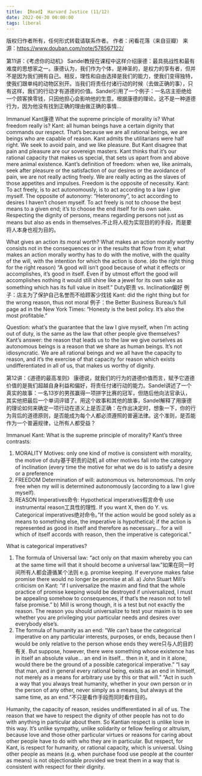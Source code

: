 ```yaml
---
title: 【Read】 Harvard Justice (11/12) 
date: 2022-06-30 00:00:00
tags: liberal
---
```


版权归作者所有，任何形式转载请联系作者。
作者：闲看花落（来自豆瓣）
来源：https://www.douban.com/note/578567122/


第11讲：《考虑你的动机》 
Sandel教授在课程中这样介绍康德：最具挑战性和最有难度的思想家之一。康德认为，我们作为个体，是神圣的，是权力的享有者，但并不是因为我们拥有自己。相反，理性和自由选择是我们的能力，使我们变得独特，使我们跟单纯的动物区别开。当我们将责任付诸行动的时候（去做正确的事），只有这样，我们的行动才有道德的价值。Sandel引用了一个例子：一名店主拒绝给一个顾客换零钱，只因他担心会影响他的生意。根据康德的理论，这不是一种道德行为，因为他没有找到正确的理由做正确的事情... 

Immanuel Kant康德
What the supreme principle of morality is?
What freedom really is?
Kant: all human beings have a certain dignity that commands our respect. That’s because we are all rational beings, we are beings who are capable of reason.
Kant admits the utilitarians were half right. We seek to avoid pain, and we like pleasure. But Kant disagree that pain and pleasure are our sovereign masters. Kant thinks that it’s our rational capacity that makes us special, that sets us apart from and above mere animal existence.
Kant’s definition of freedom: when we, like animals, seek after pleasure or the satisfaction of our desires or the avoidance of pain, we are not really acting freely. We are really acting as the slaves of those appetites and impulses. Freedom is the opposite of necessity. 
Kant: To act freely, is to act autonomously, is to act according to a law I give myself.
The opposite of autonomy: “Heteronomy”, to act according to desires I haven’t chosen myself.
To act freely is not to choose the best means to a given end; it’s to choose the end itself for its own sake. Respecting the dignity of persons, means regarding persons not just as means but also as ends in themselves.不止将人视为实现目的的手段，而是要将人本身也视为目的。

What gives an action its moral worth? 
What makes an action morally worthy consists not in the consequences or in the results that flow from it; what makes an action morally worthy has to do with the motive, with the quality of the will, with the intention for which the action is done. (do the right thing for the right reason)
“A good will isn’t good because of what it effects or accomplishes, it’s good in itself. Even if by utmost effort the good will accomplishes nothing it would still shine like a jewel for its own sake as something which has its full value in itself.”
Duty职责 vs. Inclination偏好
例子：店主为了保护自己名誉而不给顾客少找钱
Kant: did the right thing but for the wrong reason, thus not moral
例子：the Better Business Bureau’s full page ad in the New York Times: “Honesty is the best policy. It’s also the most profitable.”

Question: what’s the guarantee that the law I give myself, when I’m acting out of duty, is the same as the law that other people give themselves?
Kant’s answer: the reason that leads us to the law we give ourselves as autonomous beings is a reason that we share as human beings. It’s not idiosyncratic. We are all rational beings and we all have the capacity to reason, and it’s the exercise of that capacity for reason which exists undifferentiated in all of us, that makes us worthy of dignity.


第12讲：《道德的最高准则》 
康德说，就我们的行为的道德价值而言，赋予它道德价值的是我们超越自身利益和偏好，将责任付诸行动的能力。Sandel讲述了一个真实的故事：一名13岁的男孩赢得一项拼字比赛的冠军，但随后他向法官承认，其实他把最后一个单词评错了。用这个故事和其他的故事，Sandel解释了用康德的理论如何来确定一项行动在道义上是否正确：在作出决定时，想象一下，你的行为背后的道德原则，是否能成为每个人都必须遵照的普遍法律。这个准则，是否能作为一个普遍规律，让所有人都受益？ 

Immanuel Kant: What is the supreme principle of morality?
Kant’s three contrasts:
1.	MORALITY  Motives: only one kind of motive is consistent with morality, the motive of duty基于职责的动机 all other motives fall into the category of inclination (every time the motive for what we do is to satisfy a desire or a preference
3.	FREEDOM  Determination of will: autonomous vs. heteronomous. I’m only free when my will is determined autonomously (according to a law I give myself).
4.	REASON  Imperatives命令: Hypothetical imperatives假言命令 use instrumental reason工具性的理性. If you want X, then do Y. vs. Categorical imperatives绝对命令。”If the action would be good solely as a means to something else, the imperative is hypothetical; if the action is represented as good in itself and therefore as necessary… for a will which of itself accords with reason, then the imperative is categorical.”

What is categorical imperatives?
1.	The formula of Universal law: “act only on that maxim whereby you can at the same time will that it should become a universal law.”如果在同一时间所有人都会遵循某个法则 e.g. promise keeping. If everyone makes false promise there would no longer be promise at all.
a)	John Stuart Mill’s criticism on Kant: “if I universalize the maxim and find that the whole practice of promise keeping would be destroyed if universalized, I must be appealing somehow to consequences, if that’s the reason not to tell false promise.”
b)	Mill is wrong though, it is a test but not exactly the reason. The reason you should universalize to test your maxim is to see whether you are privileging your particular needs and desires over everybody else’s.
2.	The formula of humanity as an end: “We can’t base the categorical imperative on any particular interests, purposes, or ends, because then I would be only relative to the person whose ends they were只与人的目的有关. But suppose, however, there were something whose existence has in itself an absolute value… an end in itself… then in it, and in it alone, would there be the ground of a possible categorical imperative.”
“I say that man, and in general every rational being, exists as an end in himself, not merely as a means for arbitrary use by this or that will.”
“Act in such a way that you always treat humanity, whether in your own person or in the person of any other, never simply as a means, but always at the same time, as an end.”不只是看作手段而同时看作目的。

Humanity, the capacity of reason, resides undifferentiated in all of us. The reason that we have to respect the dignity of other people has not to do with anything in particular about them. So Kantian respect is unlike love in this way. It’s unlike sympathy, unlike solidarity or fellow feeling or altruism, because love and those other particular virtues or reasons for caring about other people have to do with who they are in particular. But respect, for Kant, is respect for humanity, or rational capacity, which is universal.
Using other people as means (e.g. when purchase food use people at the counter as means) is not objectionable provided we treat them in a way that is consistent with respect for their dignity. 

